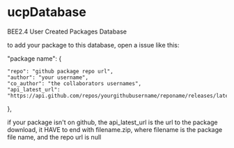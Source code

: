 # ucpDatabase
BEE2.4 User Created Packages Database


to add your package to this database, open a issue like this:


"package name": {

    "repo": "github package repo url",
    "author": "your username",
    "co_author": "the collaborators usernames",
    "api_latest_url": "https://api.github.com/repos/yourgithubusername/reponame/releases/latest"

  },
  
  
  
  
if your package isn't on github, the api_latest_url is the url to the package download, it HAVE to end with
filename.zip, where filename is the package file name, and the repo url is null
